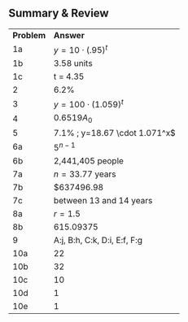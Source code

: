 
## Summary &amp; Review


|||
|-------|------|
|**Problem**|**Answer**|
|1a|$y=10 \cdot (.95)^t$|
|1b|3.58 units|
|1c|t = 4.35|
|2|6.2%|
|3|$y=100 \cdot (1.059)^t$|
|4|$0.6519A_0$|
|5|7.1% ; y=18.67 \cdot 1.071^x$|
|6a|$5^{n-1}$|
|6b|2,441,405 people|
|7a|$n = 33.77$ years|
|7b|\$637496.98|
|7c|between 13 and 14 years|
|8a|$r=1.5$|
|8b|615.09375|
|9|A:j, B:h, C:k, D:i, E:f, F:g|
|10a|22|
|10b|32|
|10c|10|
|10d|1|
|10e|1|
